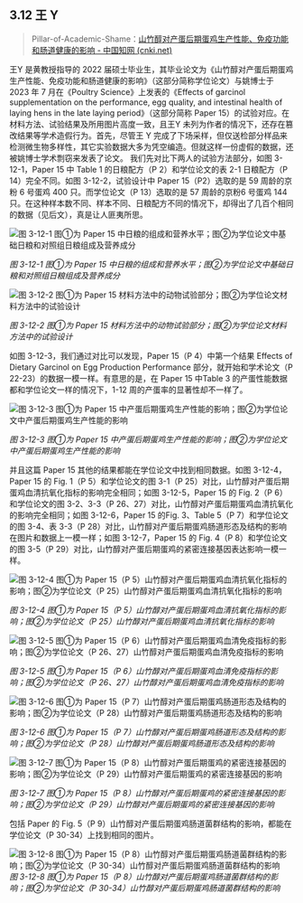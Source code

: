 ## 3.12   王 Y

> Pillar-of-Academic-Shame：[山竹醇对产蛋后期蛋鸡生产性能、免疫功能和肠道健康的影响 - 中国知网 (cnki.net)](https://kns.cnki.net/kcms2/article/abstract?v=0qMDjMp0v1l_FNboceAUBhdGD7XiRV6PjJh8vYoX8UOoBfDIE5wUGJh680LhfbpCRXJuzijoD5Y8EEXYLUHwx0jaFWi5KuoJD0ok6Rp8v64sASI6FOpSZWFcyX3ReA1G5Ltix2poDeI-TWMAoGw2eQ==&uniplatform=NZKPT&language=CHS)

王Y 是黄教授指导的 2022 届硕士毕业生，其毕业论文为《山竹醇对产蛋后期蛋鸡生产性能、免疫功能和肠道健康的影响》（这部分简称学位论文）与姚博士于 2023 年 7 月在《Poultry Science》上发表的《Effects of garcinol supplementation on the performance, egg quality, and intestinal health of laying hens in the late laying period》（这部分简称 Paper 15）的试验对应。在材料方法、试验结果及所用图片高度一致，且王Y 未列为作者的情况下，还存在篡改结果等学术造假行为。首先，尽管王 Y 完成了下场采样，但仅送检部分样品来检测微生物多样性，其它实验数据大多为凭空编造。但就这样一份虚假的数据，还被姚博士学术剽窃来发表了论文。
我们先对比下两人的试验方法部分，如图 3-12-1，Paper 15 中 Table 1 的日粮配方（P 2）和学位论文的表 2-1 日粮配方（P 14）完全不同。如图 3-12-2，试验设计中 Paper 15（P2）选取的是 59 周龄的京粉 6 号蛋鸡 400 只。而学位论文（P 13）选取的是 57 周龄的京粉6 号蛋鸡 144 只。在这种样本数不同、样本不同、日粮配方不同的情况下，却得出了几百个相同的数据（见后文），真是让人匪夷所思。

![图 3-12-1 图①为 Paper 15 中日粮的组成和营养水平；图②为学位论文中基础日粮和对照组日粮组成及营养成分](readme/clip_image219.jpg)

 *图 3-12-1 图①为 Paper 15 中日粮的组成和营养水平；图②为学位论文中基础日粮和对照组日粮组成及营养成分*

![图 3-12-2 图①为 Paper 15 材料方法中的动物试验部分；图②为学位论文材料方法中的试验设计](readme/clip_image221.jpg)

 *图 3-12-2 图①为 Paper 15 材料方法中的动物试验部分；图②为学位论文材料方法中的试验设计*

如图 3-12-3，我们通过对比可以发现，Paper 15（P 4）中第一个结果 Effects of Dietary Garcinol on Egg Production Performance 部分，就开始和学术论文（P 22-23）的数据一模一样。有意思的是，在 Paper 15 中Table 3 的产蛋性能数据都和学位论文一样的情况下，1-12 周的产蛋率的显著性却不一样了。

![图 3-12-3 图①为 Paper 15 中产蛋后期蛋鸡生产性能的影响；图②为学位论文中产蛋后期蛋鸡生产性能的影响](readme/clip_image223.gif)

 *图 3-12-3 图①为 Paper 15 中产蛋后期蛋鸡生产性能的影响；图②为学位论文中产蛋后期蛋鸡生产性能的影响*

并且这篇 Paper 15 其他的结果都能在学位论文中找到相同数据。如图 3-12-4，Paper 15 的 Fig. 1（P 5）和学位论文的图 3-1（P 25）对比，山竹醇对产蛋后期蛋鸡血清抗氧化指标的影响完全相同；如图 3-12-5，Paper 15 的 Fig. 2（P 6）和学位论文的图 3-2、3-3（P 26、27）对比，山竹醇对产蛋后期蛋鸡血清抗氧化的影响完全相同；如图 3-12-6，Paper 15 的Fig. 3、Table 5（P 7）和学位论文的图 3-4、表 3-3（P 28）对比，山竹醇对产蛋后期蛋鸡肠道形态及结构的影响在图片和数据上一模一样；如图 3-12-7，Paper 15 的 Fig. 4（P 8）和学位论文的图 3-5（P 29）对比，山竹醇对产蛋后期蛋鸡的紧密连接基因表达影响一模一样。

![图 3-12-4 图①为 Paper 15（P 5）山竹醇对产蛋后期蛋鸡血清抗氧化指标的影响；图②为学位论文（P 25）山竹醇对产蛋后期蛋鸡血清抗氧化指标的影响](readme/clip_image225.jpg)

 *图 3-12-4 图①为 Paper 15（P 5）山竹醇对产蛋后期蛋鸡血清抗氧化指标的影响；图②为学位论文（P 25）山竹醇对产蛋后期蛋鸡血清抗氧化指标的影响*

![图 3-12-5 图①为 Paper 15（P 6）山竹醇对产蛋后期蛋鸡血清免疫指标的影响；图②为学位论文（P 26、27）山竹醇对产蛋后期蛋鸡血清免疫指标的影响](readme/clip_image227.jpg)

 *图 3-12-5 图①为 Paper 15（P 6）山竹醇对产蛋后期蛋鸡血清免疫指标的影响；图②为学位论文（P 26、27）山竹醇对产蛋后期蛋鸡血清免疫指标的影响*

![图 3-12-6 图①为 Paper 15（P 7）山竹醇对产蛋后期蛋鸡肠道形态及结构的影响；图②为学位论文（P 28）山竹醇对产蛋后期蛋鸡肠道形态及结构的影响](readme/clip_image229.jpg)

 *图 3-12-6 图①为 Paper 15（P 7）山竹醇对产蛋后期蛋鸡肠道形态及结构的影响；图②为学位论文（P 28）山竹醇对产蛋后期蛋鸡肠道形态及结构的影响*

![图 3-12-7 图①为 Paper 15（P 8）山竹醇对产蛋后期蛋鸡的紧密连接基因的影响；图②为学位论文（P 29）山竹醇对产蛋后期蛋鸡的紧密连接基因的影响](readme/clip_image231.jpg)

 *图 3-12-7 图①为 Paper 15（P 8）山竹醇对产蛋后期蛋鸡的紧密连接基因的影响；图②为学位论文（P 29）山竹醇对产蛋后期蛋鸡的紧密连接基因的影响*

包括 Paper 的 Fig. 5（P 9）山竹醇对产蛋后期蛋鸡肠道菌群结构的影响，都能在学位论文（P 30-34）上找到相同的图片。

![图 3-12-8 图①为 Paper 15（P 8）山竹醇对产蛋后期蛋鸡肠道菌群结构的影响；图②为学位论文（P 30-34）山竹醇对产蛋后期蛋鸡肠道菌群结构的影响](readme/clip_image233.jpg)
 *图 3-12-8 图①为 Paper 15（P 8）山竹醇对产蛋后期蛋鸡肠道菌群结构的影响；图②为学位论文（P 30-34）山竹醇对产蛋后期蛋鸡肠道菌群结构的影响*
